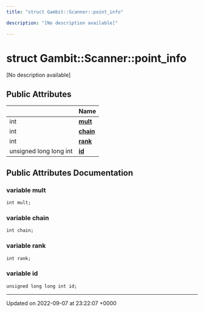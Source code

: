 ```yaml
---
title: "struct Gambit::Scanner::point_info"

description: "[No description available]"

---
```


# struct Gambit::Scanner::point_info



[No description available]

## Public Attributes

|                | Name           |
| -------------- | -------------- |
| int | **[mult](/documentation/code/classes/structgambit_1_1scanner_1_1point__info/#variable-mult)**  |
| int | **[chain](/documentation/code/classes/structgambit_1_1scanner_1_1point__info/#variable-chain)**  |
| int | **[rank](/documentation/code/classes/structgambit_1_1scanner_1_1point__info/#variable-rank)**  |
| unsigned long long int | **[id](/documentation/code/classes/structgambit_1_1scanner_1_1point__info/#variable-id)**  |

## Public Attributes Documentation

### variable mult

```
int mult;
```


### variable chain

```
int chain;
```


### variable rank

```
int rank;
```


### variable id

```
unsigned long long int id;
```


-------------------------------

Updated on 2022-09-07 at 23:22:07 +0000